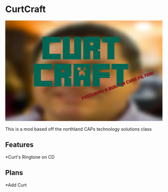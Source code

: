 # CurtCraft
![logo](https://github.com/MrARM/CurtCraft/raw/master/src/main/resources/CurtCraft.png "Logo")

This is a mod based off the northland CAPs technology solutions class

## Features

*Curt's Ringtone on CD

## Plans

*Add Curt
